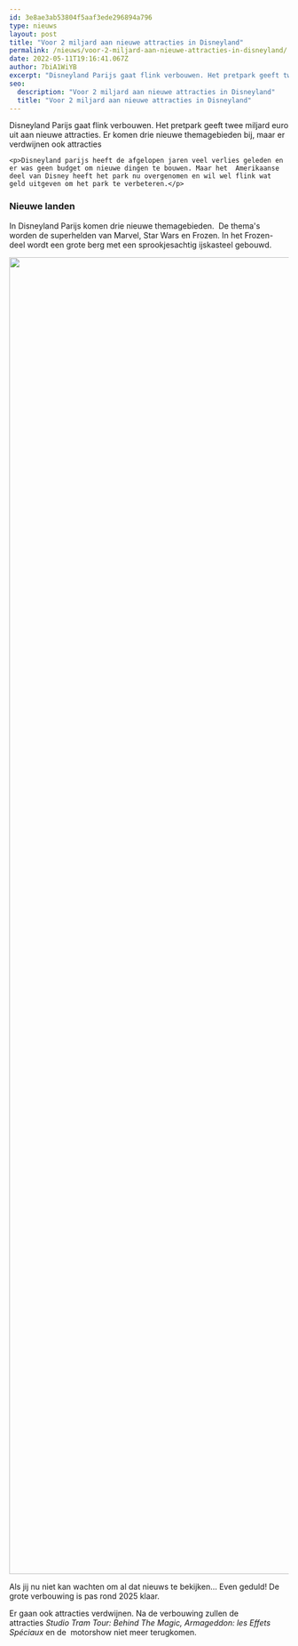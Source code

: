 ```yaml
---
id: 3e8ae3ab53804f5aaf3ede296894a796
type: nieuws
layout: post
title: "Voor 2 miljard aan nieuwe attracties in Disneyland"
permalink: /nieuws/voor-2-miljard-aan-nieuwe-attracties-in-disneyland/
date: 2022-05-11T19:16:41.067Z
author: 7biA1WiYB
excerpt: "Disneyland Parijs gaat flink verbouwen. Het pretpark geeft twee miljard euro uit aan nieuwe attracties. Er komen drie nieuwe themagebieden bij, maar er verdwijnen ook attracties  "
seo:
  description: "Voor 2 miljard aan nieuwe attracties in Disneyland"
  title: "Voor 2 miljard aan nieuwe attracties in Disneyland"
---
```

Disneyland Parijs gaat flink verbouwen. Het pretpark geeft twee miljard euro uit aan nieuwe attracties. Er komen drie nieuwe themagebieden bij, maar er verdwijnen ook attracties  

    <p>Disneyland parijs heeft de afgelopen jaren veel verlies geleden en er was geen budget om nieuwe dingen te bouwen. Maar het  Amerikaanse deel van Disney heeft het park nu overgenomen en wil wel flink wat geld uitgeven om het park te verbeteren.</p>
<h3>Nieuwe landen</h3>
<p>In Disneyland Parijs komen drie nieuwe themagebieden.  De thema's worden de superhelden van Marvel, Star Wars en Frozen. In het Frozen-deel wordt een grote berg met een sprookjesachtig ijskasteel gebouwd.</p>
<p><div class="media media-element-container media-default"><div id="file-532545" class="file file-image file-image-jpeg">

        
  
  <div class="content">
    <img height="2368" width="5000" class="media-element file-default" data-delta="1" src="https://7dagen.netlify.app/sites/default/files/Concept%20art_Walt%20Disney%20Studios%20Park_20180227_0.jpg" alt="">  </div>

  
</div>
</div>
<p>Als jij nu niet kan wachten om al dat nieuws te bekijken… Even geduld! De grote verbouwing is pas rond 2025 klaar.</p>
<p>Er gaan ook attracties verdwijnen. Na de verbouwing zullen de attracties <em>Studio Tram Tour: Behind The Magic, Armageddon: les Effets Spéciaux</em> en de  motorshow niet meer terugkomen.</p>  

